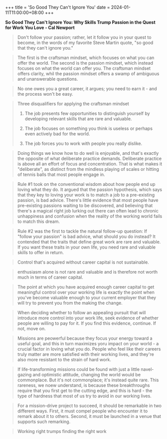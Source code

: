 +++
title = 'So Good They Can't Ignore You'
date = 2024-01-11T11:00:00+08:00
+++

**So Good They Can't Ignore You: Why Skills Trump Passion in the Quest for Work You Love - Cal Newport**

> Don't follow your passion; rather, let it follow you in your quest to become, in the words of my favorite Steve Martin quote, "so good that they can't ignore you."

> The first is the craftsman mindset, which focuses on what you can offer the world. The second is the passion mindset, which instead focuses on what the world can offer you. The craftsman mindset offers clarity, whil the passion mindset offers a swamp of ambiguous and unanswerable questions.

> No one owes you a great career, it argues; you need to earn it - and the process won't be easy.

> Three disqualifiers for applying the craftsman mindset
>
> 1. The job presents few opportunities to distinguish yourself by developing relevant skills that are rare and valuable.
>
> 2. The job focuses on something you think is useless or perhaps even actively bad for the world.
>
> 3. The job forces you to work with people you really dislike.

> Doing things we know how to do well is enjoyable, and that's exactly the opposite of what deliberate practice demands. Deliberate practice is above all an effort of focus and concentration. That is what makes it "deliberate", as distinct from the mindless playing of scales or hitting of tennis balls that most people engage in.

> Rule #1 took on the conventional wisdom about how people end up loving what they do. It argued that the passion hypothesis, which says that they key to loving your work is to match a job to a pre-existing passion, is bad advice. There's little evidence that most people have pre-existing passions waiting to be discovered, and believing that there's a magical right job lurking out there can often lead to chronic unhappiness and confusion when the reality of the working world fails to match this dream.

> Rule #2 was the first to tackle the natural follow-up question: If "follow your passion" is bad advice, what should you do instead? It contended that the traits that define great work are rare and valuable. If you want these traits in your own life, you need rare and valuable skills to offer in return.

> Control that's acquired without career capital is not sustainable.

> enthusiasm alone is not rare and valuable and is therefore not worth much in terms of career capital.

> The point at which you have acquired enough career capital to get meaningful control over your working life is exactly the point when you've become valuable enough to your current employer that they will try to prevent you from the making the change.

> When deciding whether to follow an appealing pursuit that will introduce more control into your work life, seek evidence of whether people are willing to pay for it. If you find this evidence, continue. If not, move on.

> Missions are peowerful because they focus your energy toward a useful goal, and this in turn maximizes yoru impact on your world - a crucial factor in loving what you do. People who feel like their careers truly matter are more satisfied with their working lives, and they're also more resistant to the strain of hard work.

> If life-transforming missions could be found with just a little navel-gazing and optimistic attitude, changing the world would be commonplace. But it's not commonplace; it's instead quite rare. This rareness, we noew understand, is because these breakthroughs require that you first get to the cutting edge, and this is hard - the type of hardness that most of us try to avoid in our working lives.

> For a mission-drive project to succeed, it should be remarkable in two different ways. First, it must compel people who encounter it to remark about it to others. Second, it must be launched in a venue that supports such remarking.

> Working right trumps finding the right work
